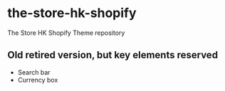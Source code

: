 # the-store-hk-shopify
The Store HK Shopify Theme repository

## Old retired version, but key elements reserved
* Search bar
* Currency box
